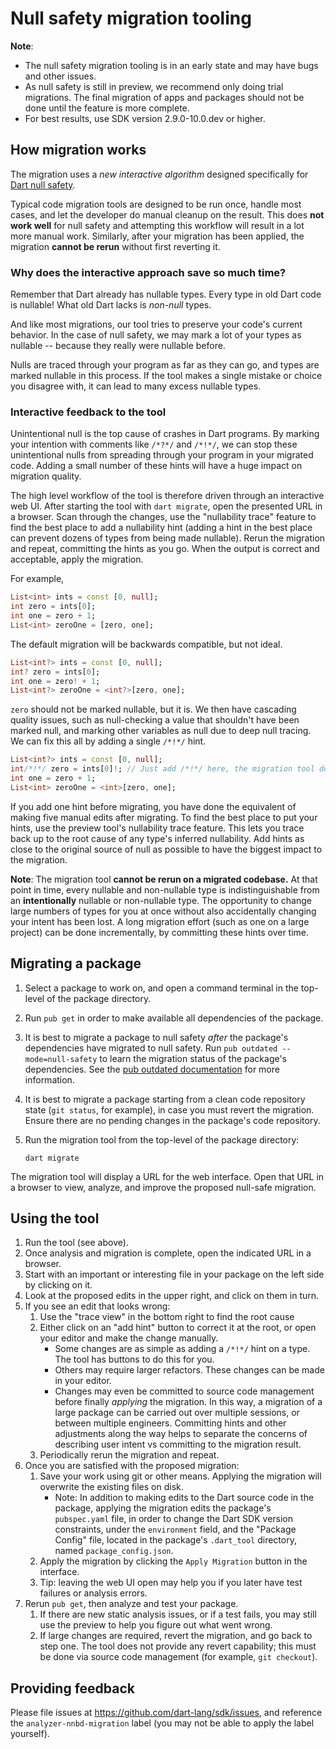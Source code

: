 # Null safety migration tooling

**Note**:

  * The null safety migration tooling is in an early state and may have bugs and
    other issues.
  * As null safety is still in preview, we recommend only doing trial
    migrations. The final migration of apps and packages should not be done
    until the feature is more complete.
  * For best results, use SDK version 2.9.0-10.0.dev or higher.

## How migration works

The migration uses a _new interactive algorithm_ designed specifically for [Dart
null safety](https://dart.dev/null-safety).

Typical code migration tools are designed to be run once, handle most cases, and
let the developer do manual cleanup on the result. This does **not work well**
for null safety and attempting this workflow will result in a lot more manual
work. Similarly, after your migration has been applied, the migration **cannot
be rerun** without first reverting it.

### Why does the interactive approach save so much time?

Remember that Dart already has nullable types. Every type in old Dart code is
nullable! What old Dart lacks is _non-null_ types.

And like most migrations, our tool tries to preserve your code's current
behavior. In the case of null safety, we may mark a lot of your types as
nullable -- because they really were nullable before.

Nulls are traced through your program as far as they can go, and types are
marked nullable in this process. If the tool makes a single mistake or choice
you disagree with, it can lead to many excess nullable types.

### Interactive feedback to the tool

Unintentional null is the top cause of crashes in Dart programs. By marking your
intention with comments like `/*?*/` and `/*!*/`, we can stop these
unintentional nulls from spreading through your program in your migrated code.
Adding a small number of these hints will have a huge impact on migration
quality.

The high level workflow of the tool is therefore driven through an interactive
web UI. After starting the tool with `dart migrate`, open the presented URL in a
browser. Scan through the changes, use the "nullability trace" feature to find
the best place to add a nullability hint (adding a hint in the best place can
prevent dozens of types from being made nullable). Rerun the migration and
repeat, committing the hints as you go. When the output is correct and
acceptable, apply the migration.

For example,

```dart
List<int> ints = const [0, null];
int zero = ints[0];
int one = zero + 1;
List<int> zeroOne = [zero, one];
```

The default migration will be backwards compatible, but not ideal.

```dart
List<int?> ints = const [0, null];
int? zero = ints[0];
int one = zero! + 1;
List<int?> zeroOne = <int?>[zero, one];
```

`zero` should not be marked nullable, but it is. We then have cascading quality
issues, such as null-checking a value that shouldn't have been marked null, and
marking other variables as null due to deep null tracing. We can fix this all by
adding a single `/*!*/` hint.

```dart
List<int?> ints = const [0, null];
int/*!*/ zero = ints[0]!; // Just add /*!*/ here, the migration tool does the rest!
int one = zero + 1;
List<int> zeroOne = <int>[zero, one];
```

If you add one hint before migrating, you have done the equivalent of making
five manual edits after migrating. To find the best place to put your hints, use
the preview tool's nullability trace feature. This lets you trace back up to the
root cause of any type's inferred nullability. Add hints as close to the
original source of null as possible to have the biggest impact to the migration.

**Note**: The migration tool **cannot be rerun on a migrated codebase.** At
that point in time, every nullable and non-nullable type is indistinguishable
from an **intentionally** nullable or non-nullable type. The opportunity to
change large numbers of types for you at once without also accidentally changing
your intent has been lost. A long migration effort (such as one on a large
project) can be done incrementally, by committing these hints over time.

<!-- TODO(srawlins): We should explain (or point to explanation of) "migrated"
code. I don't see any documents pointing out how null safety is enabled via
pubspec.yaml, or library-by-library comments. -->

## Migrating a package

1. Select a package to work on, and open a command terminal in the top-level of
   the package directory.
2. Run `pub get` in order to make available all dependencies of the package.
3. It is best to migrate a package to null safety _after_ the package's
   dependencies have migrated to null safety. Run
   `pub outdated --mode=null-safety` to learn the migration status of the
   package's dependencies. See the
   [pub outdated documentation](https://dart.dev/tools/pub/cmd/pub-outdated)
   for more information.
4. It is best to migrate a package starting from a clean code repository state
   (`git status`, for example), in case you must revert the migration. Ensure
   there are no pending changes in the package's code repository.
5. Run the migration tool from the top-level of the package directory:

   ```
   dart migrate
   ```

The migration tool will display a URL for the web interface. Open that URL in a
browser to view, analyze, and improve the proposed null-safe migration.

## Using the tool

1. Run the tool (see above).
2. Once analysis and migration is complete, open the indicated URL in a browser.
3. Start with an important or interesting file in your package on the left side
   by clicking on it.
4. Look at the proposed edits in the upper right, and click on them in turn.
5. If you see an edit that looks wrong:
    1. Use the "trace view" in the bottom right to find the root cause
    2. Either click on an "add hint" button to correct it at the root, or open
       your editor and make the change manually.
        * Some changes are as simple as adding a `/*!*/` hint on a type. The
          tool has buttons to do this for you.
        * Others may require larger refactors. These changes can be made in
          your editor.
        * Changes may even be committed to source code management before finally
         _applying_ the migration. In this way, a migration of a large package
         can be carried out over multiple sessions, or between multiple
         engineers. Committing hints and other adjustments along the way helps
         to separate the concerns of describing user intent vs committing to the
         migration result.
    3. Periodically rerun the migration and repeat.
6. Once you are satisfied with the proposed migration:
    1. Save your work using git or other means. Applying the migration will
       overwrite the existing files on disk.
       * Note: In addition to making edits to the Dart source code in
         the package, applying the migration edits the package's `pubspec.yaml`
         file, in order to change the Dart SDK version constraints, under the
         `environment` field, and the "Package Config" file, located in the
         package's `.dart_tool` directory, named `package_config.json`.
    2. Apply the migration by clicking the `Apply Migration` button in the
       interface.
    3. Tip: leaving the web UI open may help you if you later have test failures
       or analysis errors.
7. Rerun `pub get`, then analyze and test your package.
    1. If there are new static analysis issues, or if a test fails, you may
       still use the preview to help you figure out what went wrong.
    2. If large changes are required, revert the migration, and go back to step
       one. The tool does not provide any revert capability; this must be done
       via source code management (for example, `git checkout`).

<!-- TODO(srawlins): direct the user to publish, only after null safety leaves
tech preview. See the big note at https://dart.dev/null-safety.
8. Commit and/or publish your migrated null-safe code. -->

## Providing feedback

Please file issues at https://github.com/dart-lang/sdk/issues, and reference the
`analyzer-nnbd-migration` label (you may not be able to apply the label yourself).
